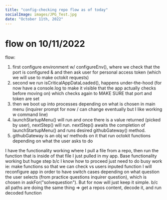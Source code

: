 ```yaml
---
title: "config-checking repo flow as of today"
socialImage: images/JPG_Test.jpg
date: "October 11th, 2022"
---
```


# flow on 10/11/2022

flow:

1. first configure environment w/ configureEnv(), where we check that the port is configured & and then ask user for personal access token (which we will use to make octokit requests)
2. second we run isCriticalAppDataLoaded(), happens under-the-hood (for now have a console.log to make it visible that the app actually checks before moving on) which checks again to MAKE SURE that port and token are set
3. then we boot up into processes depending on what is chosen in main menu (inquirer prompt for now / can change eventually but I like working w command line)
4. launchStartupMenu() will run and once there is a value returned (picked by user), nextStep() will run. nextStep() awaits the completion of launchStartupMenu() and runs desired githubGateway() method.
5. githubGateway is an obj w/ methods on it that run octokit functions depending on what the user asks to do

I have the functionality working where I pull a file from a repo, then run the function that is inside of that file I just pulled in my app. Base functionality working but huge step b/c I know how to proceed
just need to do busy work ie: make functions so that we can check vs users inputed function
I will reconfigure app in order to have switch cases depending on what question the user selects (from practice questions inquirer question), which is chosen in askFor("solvequestion"). But for now will just keep it simple. b/c all paths are doing the same thing => get a repos content, decode it, and run decoded function
